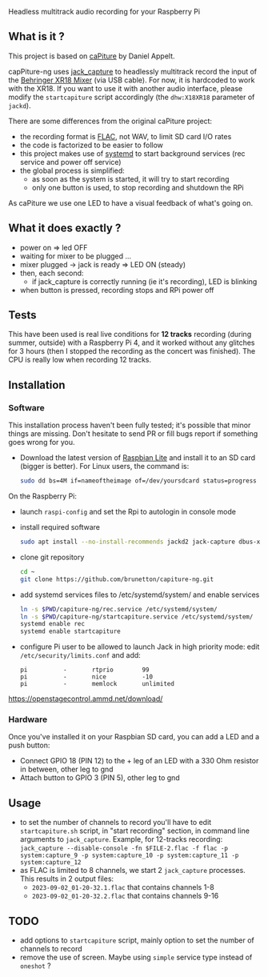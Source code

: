 Headless multitrack audio recording for your Raspberry Pi

## What is it ?

This project is based on [caPiture](https://github.com/danielappelt/caPiture) by Daniel Appelt.

capPiture-ng uses [jack_capture](https://github.com/kmatheussen/jack_capture) to headlessly multitrack record the input of the [Behringer XR18 Mixer](http://www.musictribe.com/Categories/Behringer/Mixers/Digital/XR18/p/P0BI8) (via USB cable). For now, it is hardcoded to work with the XR18. If you want to use it with another audio interface, please modify the `startcapiture` script accordingly (the `dhw:X18XR18` parameter of `jackd`).

There are some differences from the original caPiture project:
- the recording format is [FLAC](https://xiph.org/flac/), not WAV, to limit SD card I/O rates
- the code is factorized to be easier to follow
- this project makes use of [systemd](https://systemd.io/) to start background services (rec service and power off service)
- the global process is simplified:
    - as soon as the system is started, it will try to start recording
    - only one button is used, to stop recording and shutdown the RPi

As caPiture we use one LED to have a visual feedback of what's going on.

## What it does exactly ?

- power on => led OFF
- waiting for mixer to be plugged ...
- mixer plugged -> jack is ready => LED ON (steady)
- then, each second:
    - if jack_capture is correctly running (ie it's recording), LED is blinking
- when button is pressed, recording stops and RPi power off

## Tests

This have been used is real live conditions for **12 tracks** recording (during summer, outside) with a Raspberry Pi 4, and it worked without any glitches for 3 hours (then I stopped the recording as the concert was finished). The CPU is really low when recording 12 tracks.

## Installation

### Software

This installation process haven't been fully tested; it's possible that minor things are missing. Don't hesitate to send PR or fill bugs report if something goes wrong for you.

- Download the latest version of [Raspbian Lite](https://raspberrypi.org/downloads/raspbian) and install it to an SD card (bigger is better). For Linux users, the command is:
    ```bash
    sudo dd bs=4M if=nameoftheimage of=/dev/yoursdcard status=progress conv=fsync
    ```
On the Raspberry Pi:
- launch `raspi-config` and set the Rpi to autologin in console mode
- install required software
    ```bash
    sudo apt install --no-install-recommends jackd2 jack-capture dbus-x11 python
    ```
- clone git repository
    ```bash
    cd ~
    git clone https://github.com/brunetton/capiture-ng.git
    ```
- add systemd services files to /etc/systemd/system/ and enable services
    ```bash
    ln -s $PWD/capiture-ng/rec.service /etc/systemd/system/
    ln -s $PWD/capiture-ng/startcapiture.service /etc/systemd/system/
    systemd enable rec
    systemd enable startcapiture
    ```
- configure Pi user to be allowed to launch Jack in high priority mode: edit `/etc/security/limits.conf` and add:

      pi          -       rtprio        99
      pi          -       nice          -10
      pi          -       memlock       unlimited

https://openstagecontrol.ammd.net/download/

### Hardware

Once you've installed it on your Raspbian SD card, you can add a LED and a push button:
- Connect GPIO 18 (PIN 12) to the + leg of an LED with a 330 Ohm resistor in between, other leg to gnd
- Attach button to GPIO 3 (PIN 5), other leg to gnd

## Usage

- to set the number of channels to record you'll have to edit `startcapiture.sh` script, in "start recording" section, in command line arguments to  `jack_capture`. Example, for 12-tracks recording:
    `jack_capture --disable-console -fn $FILE-2.flac -f flac -p system:capture_9 -p system:capture_10 -p system:capture_11 -p system:capture_12`
- as FLAC is limited to 8 channels, we start 2 `jack_capture` processes. This results in 2 output files:
    - `2023-09-02_01-20-32.1.flac` that contains channels 1-8
    - `2023-09-02_01-20-32.2.flac` that contains channels 9-16

## TODO

- add options to `startcapiture` script, mainly option to set the number of channels to record
- remove the use of screen. Maybe using `simple` service type instead of `oneshot` ?
